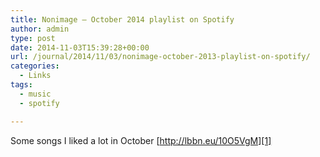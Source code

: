 ```yaml
---
title: Nonimage – October 2014 playlist on Spotify
author: admin
type: post
date: 2014-11-03T15:39:28+00:00
url: /journal/2014/11/03/nonimage-october-2013-playlist-on-spotify/
categories:
  - Links
tags:
  - music
  - spotify

---
```

Some songs I liked a lot in October [http://lbbn.eu/10O5VgM][1]

 [1]: https://play.spotify.com/user/nonimage/playlist/0NT0nZqftdjDDclAzAIC76?play=true&utm_source=open.spotify.com&utm_medium=open